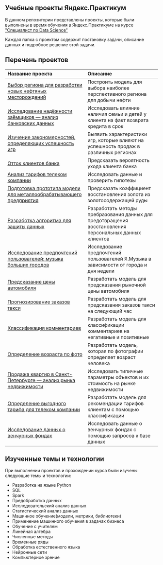 ## Учебные проекты Яндекс.Практикум 
В данном репозитории представлены проекты, которые были выполнены в время обучения в Яндекс.Практикуме на курсе ["Специалист по Data Science"](https://practicum.yandex.ru/data-scientist/)

Каждая папка с проектом содержит постановку задачи, описание данных и подробное решение этой задачи.

## Перечень проектов
| Название проекта | Описание |
| :---------------------- | :---------------------- |
| [Выбор региона для разработки новых нефтяных месторождений](oil_region_selection) | Построить модель для выбора наиболее перспективного региона для добычи нефти|
| [Исследование надёжности заёмщиков — анализ банковских данных](borrowers_reliability) | Исследовать влияние наличия семьи и детей у клиента на факт возврата кредита в срок|
| [Изучение закономерностей, определяющих успешность игр](computer_games_analysis) | Выявить характеристики игр, которые влияют на успешность продаж в различных регионах|
| [Отток клиентов банка](customer_churn) | Предсказать вероятность ухода клиента банка
| [Анализ тарифов телеком компании](telecom_tariff_analysis) | Исследовать данные и проверить гипотезы
| [Подготовка прототипа модели для металлообрабатывающего предприятия](gold_recovery) | Предсказать коэффициент восстановления золота из золотосодержащей руды
| [Разработка алгоритма для защиты данных](personal_data_security) | Разработать методы пребразования данных для предотвращения восстановления персональных данных клиентов
| [Исследование предпочтений пользователей: музыка больших городов](big_cities_music) | Исследование предпочтений пользователей Я.Музыка в зависимости от города и дня недели
| [Предсказание цены автомобиля](car_price_regression) | Разработать модель для предсказания рыночной цены автомобиля
| [Прогнозирование заказов такси](taxi_orders_forecasting) | Разработать модель для предсказания заказов такси на следующий час
| [Классификация комментариев](comments_classification) | Разработать модель для классификации комментариев на негативные и позитивные
| [Определение возраста по фото](age_detection) | Разработать модель, которая по фотографии определяет возраст человека
| [Продажа квартир в Санкт-Петербурге — анализ рынка недвижимости](real_estate_offers) | Исследовать типичные параметры объектов и их стоимость на рынке недвижимости
| [Определение выгодного тарифа для телеком компании](tariff_classification) | Разработать модель для рекомендации тарифов клиентам с помощью классификации
| [Исследование данных о венчурных фондах](venture_funds) | Исследовать данные о венчурных фондах с помощью запросов к базе данных


## Изученные темы и технологии

При выполнении проектов и прохождении курса были изучены следующие темы и технологии:
* Разработка на языке Python
* SQL
* Spark
* Предобработка данных
* Исследовательский анализ данных
* Статистический анализ данных
* Машинное обучение(модели, метрики, библиотеки)
* Применение машинного обучения в задачах бизнеса
* Обучение с учителем
* Линейная алгебра
* Численные методы
* Временные ряды
* Обработка естественного языка
* Нейронные сети
* Компьютерное зрение
